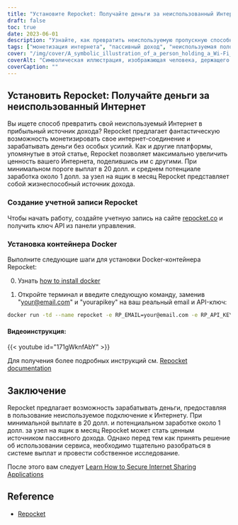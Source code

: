 ```yaml
---
title: "Установите Repocket: Получайте деньги за неиспользованный Интернет"
draft: false
toc: true
date: 2023-06-01
description: "Узнайте, как превратить неиспользуемую пропускную способность Интернета в пассивный источник дохода, передавая ее другим людям."
tags: ["монетизация интернета", "пассивный доход", "неиспользуемая полоса пропускания", "совместное использование Интернета", "зарабатывать деньги", "подключение к Интернету", "Одноранговая сеть", "Repocket", "EarnApp", "HoneyGain", "VPN", "цели соскабливания", "варианты выплат", "денежные переводы", "BTC", "LTC", "МАТИК", "заработок", "гибкость", "api ключ", "заработок на неиспользуемом интернете", "монетизация подключения к Интернету", "пассивный доход от совместного использования Интернета", "зарабатывать деньги без усилий", "минимальный порог выплат", "средний потенциал заработка", "Docker-контейнер Repocket", "Документация по репроктам", "глубокое понимание системы выплат", "проводить исследования перед использованием"]
cover: "/img/cover/A_symbolic_illustration_of_a_person_holding_a_Wi-Fi_signal.png"
coverAlt: "Символическая иллюстрация, изображающая человека, держащего в руках сигнал Wi-Fi, в карман которого стекаются денежные знаки."
coverCaption: ""
---
```


## Установить Repocket: Получайте деньги за неиспользованный Интернет

Вы ищете способ превратить свой неиспользуемый Интернет в прибыльный источник дохода? Repocket предлагает фантастическую возможность монетизировать свое интернет-соединение и зарабатывать деньги без особых усилий. Как и другие платформы, упомянутые в этой статье, Repocket позволяет максимально увеличить ценность вашего Интернета, поделившись им с другими. При минимальном пороге выплат в 20 долл. и среднем потенциале заработка около 1 долл. за узел на ящик в месяц Repocket представляет собой жизнеспособный источник дохода.

### Создание учетной записи Repocket
Чтобы начать работу, создайте учетную запись на сайте [repocket.co](https://link.repocket.co/raqc) и получить ключ API из панели управления.

### Установка контейнера Docker
Выполните следующие шаги для установки Docker-контейнера Repocket:

0. Узнать [how to install docker](https://simeononsecurity.ch/other/creating-profitable-low-powered-crypto-miners/#installing-docker)

1. Откройте терминал и введите следующую команду, заменив "your@email.com" и "yourapikey" на ваш реальный email и API-ключ:
```bash
docker run -td --name repocket -e RP_EMAIL=your@email.com -e RP_API_KEY=yourapikey -d --restart=always repocket/repocket
```

#### Видеоинструкция:

{{< youtube id="171gWknfAbY" >}}

Для получения более подробных инструкций см. [Repocket documentation](https://link.repocket.co/raqc)

## Заключение
Repocket предлагает возможность зарабатывать деньги, предоставляя в пользование неиспользуемое подключение к Интернету. При минимальной выплате в 20 долл. и потенциальном заработке около 1 долл. за узел на ящик в месяц Repocket может стать ценным источником пассивного дохода. Однако перед тем как принять решение об использовании сервиса, необходимо тщательно разобраться в системе выплат и провести собственное исследование.

После этого вам следует [Learn How to Secure Internet Sharing Applications](https://simeononsecurity.ch/other/how-to-secure-internet-sharing-applications/)

## Reference
- [Repocket](https://link.repocket.co/raqc)